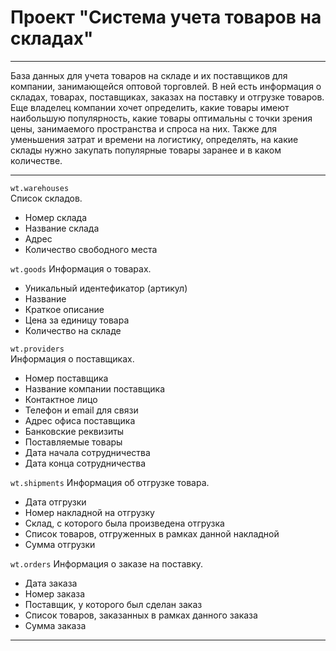 # Проект "Система учета товаров на складах"

---
База данных для учета товаров на складе и их поставщиков для компании, занимающейся оптовой торговлей.
В ней есть информация о складах, товарах, поставщиках, заказах на поставку и отгрузке товаров. Еще владелец компании хочет определить, какие товары имеют наибольшую популярность, какие товары оптимальны с точки зрения цены, занимаемого пространства и спроса на них. Также для уменьшения затрат и времени на логистику, определять, на какие склады нужно закупать популярные товары заранее и в каком количестве.

---

`wt.warehouses`  
Список складов. 
 - Номер склада
 - Название склада 
 - Адрес 
 - Количество свободного места

`wt.goods`
Информация о товарах. 
 - Уникальный идентефикатор (артикул)
 - Название
 - Краткое описание  
 - Цена за единицу товара
 - Количество на складе


`wt.providers`  
Информация о поставщиках.
- Номер поставщика
- Название компании поставщика
- Контактное лицо
- Телефон и email для связи
- Адрес офиса поставщика
- Банковские реквизиты
- Поставляемые товары
- Дата начала сотрудничества
- Дата конца сотрудничества

`wt.shipments`
Информация об отгрузке товара.
- Дата отгрузки
- Номер накладной на отгрузку
- Склад, с которого была произведена отгрузка
- Список товаров, отгруженных в рамках данной накладной
- Сумма отгрузки

`wt.orders`
Информация о заказе на поставку.
- Дата заказа
- Номер заказа
- Поставщик, у которого был сделан заказ
- Список товаров, заказанных в рамках данного заказа
- Сумма заказа



---

